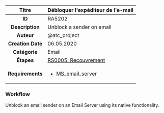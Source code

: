 | Titre                       | Débloquer l'expéditeur de l'e-mail         |
|:---------------------------:|:--------------------|
| **ID**                      | RA5202            |
| **Description**             | Unblock a sender on email   |
| **Auteur**                  | @atc_project        |
| **Creation Date**           | 06.05.2020 |
| **Catégorie**                | Email      |
| **Étapes**                   |[RS0005: Recouvrement](../Response_Stages/RS0005.md)| 
| **Requirements** |<ul><li>MS_email_server</li></ul>|

### Workflow

Unblock an email sender on an Email Server using its native functionality.  
